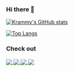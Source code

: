 ### Hi there 👋

<!--
**KrammyGod/krammygod** is a ✨ _special_ ✨ repository because its `README.md` (this file) appears on your GitHub profile.

Here are some ideas to get you started:

- 🔭 I’m currently working on ...
- 🌱 I’m currently learning ...
- 👯 I’m looking to collaborate on ...
- 🤔 I’m looking for help with ...
- 💬 Ask me about ...
- 📫 How to reach me: ...
- 😄 Pronouns: ...
- ⚡ Fun fact: ...
-->
[![Krammy's GitHub stats](https://github-readme-stats.vercel.app/api?username=krammygod&theme=radical)](https://github.com/krammygod/krammygod)

[![Top Langs](https://github-readme-stats.vercel.app/api/top-langs/?username=krammygod&layout=compact&theme=radical)](https://github.com/krammygod?tab=repositories)

### Check out 
<a href="https://github.com/krammygod/krammygod">
  <img align="center" src="https://github-readme-stats.vercel.app/api/pin/?username=krammygod&repo=krammygod&show_owner=true&theme=radical" />
</a>
<a href="https://github.com/krammygod/DiscordPingBot">
  <img align="center" src="https://github-readme-stats.vercel.app/api/pin/?username=krammygod&repo=DiscordPingBot&show_owner=true&theme=radical" />
</a>
<a href="https://github.com/krammygod/AirplaneDefense">
  <img align="center" src="https://github-readme-stats.vercel.app/api/pin/?username=krammygod&repo=AirplaneDefense&show_owner=true&theme=radical" />
</a>
<a href="https://github.com/krammygod/MAL-Importer">
  <img align="center" src="https://github-readme-stats.vercel.app/api/pin/?username=krammygod&repo=MAL-Importer&show_owner=true&theme=radical" />
</a>
